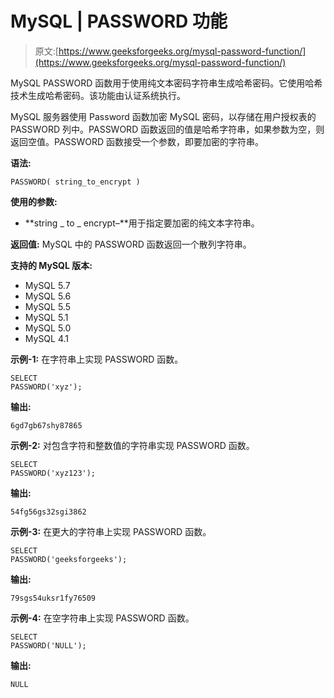 # MySQL | PASSWORD 功能

> 原文:[https://www.geeksforgeeks.org/mysql-password-function/](https://www.geeksforgeeks.org/mysql-password-function/)

MySQL PASSWORD 函数用于使用纯文本密码字符串生成哈希密码。它使用哈希技术生成哈希密码。该功能由认证系统执行。

MySQL 服务器使用 Password 函数加密 MySQL 密码，以存储在用户授权表的 PASSWORD 列中。PASSWORD 函数返回的值是哈希字符串，如果参数为空，则返回空值。PASSWORD 函数接受一个参数，即要加密的字符串。

**语法:**

```
PASSWORD( string_to_encrypt )
```

**使用的参数:**

*   **string _ to _ encrypt–**用于指定要加密的纯文本字符串。

**返回值:**
MySQL 中的 PASSWORD 函数返回一个散列字符串。

**支持的 MySQL 版本:**

*   MySQL 5.7
*   MySQL 5.6
*   MySQL 5.5
*   MySQL 5.1
*   MySQL 5.0
*   MySQL 4.1

**示例-1:** 在字符串上实现 PASSWORD 函数。

```
SELECT 
PASSWORD('xyz'); 
```

**输出:**

```
6gd7gb67shy87865 
```

**示例-2:** 对包含字符和整数值的字符串实现 PASSWORD 函数。

```
SELECT 
PASSWORD('xyz123'); 
```

**输出:**

```
54fg56gs32sgi3862 
```

**示例-3:** 在更大的字符串上实现 PASSWORD 函数。

```
SELECT 
PASSWORD('geeksforgeeks'); 
```

**输出:**

```
79sgs54uksr1fy76509 
```

**示例-4:** 在空字符串上实现 PASSWORD 函数。

```
SELECT 
PASSWORD('NULL'); 
```

**输出:**

```
NULL 
```